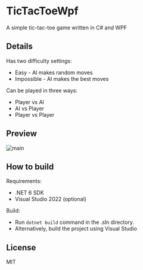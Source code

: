 # TicTacToeWpf
A simple tic-tac-toe game written in C# and WPF

## Details

Has two difficulty settings:
* Easy - AI makes random moves
* Impossible - AI makes the best moves

Can be played in three ways:
* Player vs AI
* AI vs Player
* Player vs Player

## Preview

![main](https://user-images.githubusercontent.com/39383381/197563648-ab268192-5485-4a87-bb63-01f75a109b35.png)

## How to build

Requirements:
* .NET 6 SDK
* Visual Studio 2022 (optional)

Build:
* Run `dotnet build` command in the .sln directory.
* Alternatively, build the project using Visual Studio

## License
MIT
